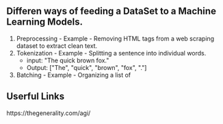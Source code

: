 <h2>Differen ways of feeding a DataSet to a Machine Learning Models.</h2>

1. Preprocessing -
   Example - Removing HTML tags from a web scraping dataset to extract clean text.
2. Tokenization -
   Example - Splitting a sentence into individual words.
   - input: "The quick brown fox."
   - Output: ["The", "quick", "brown", "fox", "."]
3. Batching -
   Example - Organizing a list of 

<h2>Userful Links</h2>
https://thegenerality.com/agi/
